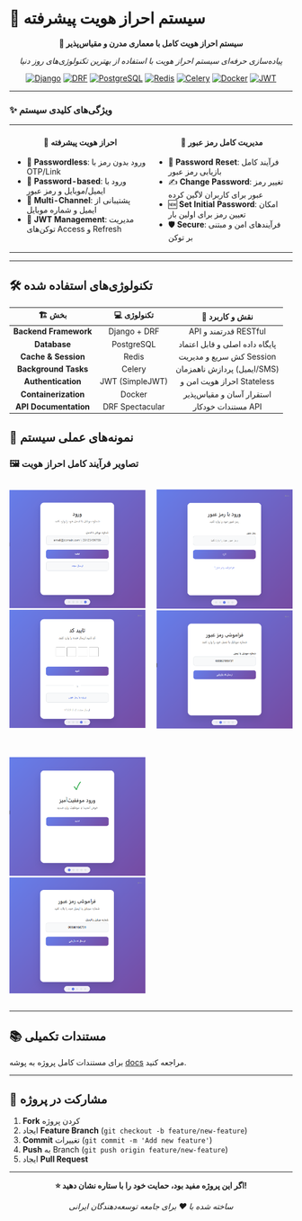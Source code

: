 # 🔐 سیستم احراز هویت پیشرفته

<div align="center">

**🚀 سیستم احراز هویت کامل با معماری مدرن و مقیاس‌پذیر**

*پیاده‌سازی حرفه‌ای سیستم احراز هویت با استفاده از بهترین تکنولوژی‌های روز دنیا*

[![Django](https://img.shields.io/badge/Django-092E20?style=for-the-badge&logo=django&logoColor=white)](https://djangoproject.com/)
[![DRF](https://img.shields.io/badge/Django_REST-ff1709?style=for-the-badge&logo=django&logoColor=white)](https://www.django-rest-framework.org/)
[![PostgreSQL](https://img.shields.io/badge/PostgreSQL-316192?style=for-the-badge&logo=postgresql&logoColor=white)](https://postgresql.org/)
[![Redis](https://img.shields.io/badge/Redis-DC382D?style=for-the-badge&logo=redis&logoColor=white)](https://redis.io/)
[![Celery](https://img.shields.io/badge/Celery-37B24D?style=for-the-badge&logo=celery&logoColor=white)](https://docs.celeryproject.org/)
[![Docker](https://img.shields.io/badge/Docker-2496ED?style=for-the-badge&logo=docker&logoColor=white)](https://docker.com/)
[![JWT](https://img.shields.io/badge/JWT-000000?style=for-the-badge&logo=JSON%20web%20tokens&logoColor=white)](https://jwt.io/)

</div>

---


### ✨ **ویژگی‌های کلیدی سیستم**

<div align="center">
<table>
  <tr>
    <td valign="top" width="50%">
      <h4 align="center">🔐 احراز هویت پیشرفته</h4>
      <ul>
        <li>🚪 <strong>Passwordless</strong>: ورود بدون رمز با OTP/Link</li>
        <li>🔑 <strong>Password-based</strong>: ورود با ایمیل/موبایل و رمز عبور</li>
        <li>📱 <strong>Multi-Channel</strong>: پشتیبانی از ایمیل و شماره موبایل</li>
        <li>🎯 <strong>JWT Management</strong>: مدیریت توکن‌های Access و Refresh</li>
      </ul>
    </td>
    <td valign="top" width="50%">
      <h4 align="center">🔑 مدیریت کامل رمز عبور</h4>
      <ul>
        <li>🔄 <strong>Password Reset</strong>: فرآیند کامل بازیابی رمز عبور</li>
        <li>✍️ <strong>Change Password</strong>: تغییر رمز عبور برای کاربران لاگین کرده</li>
        <li>🆕 <strong>Set Initial Password</strong>: امکان تعیین رمز برای اولین بار</li>
        <li>🛡️ <strong>Secure</strong>: فرآیندهای امن و مبتنی بر توکن</li>
      </ul>
    </td>
  </tr>
</table>
</div>

---

## 🛠️ **تکنولوژی‌های استفاده شده**

<div align="center">

| 🏗️ **بخش** | 💻 **تکنولوژی** | 📝 **نقش و کاربرد** |
|:----------:|:---------------:|:------------------:|
| **Backend Framework** | Django + DRF | API قدرتمند و RESTful |
| **Database** | PostgreSQL | پایگاه داده اصلی و قابل اعتماد |
| **Cache & Session** | Redis | کش سریع و مدیریت Session |
| **Background Tasks** | Celery | پردازش ناهمزمان (ایمیل/SMS) |
| **Authentication** | JWT (SimpleJWT) | احراز هویت امن و Stateless |
| **Containerization** | Docker | استقرار آسان و مقیاس‌پذیر |
| **API Documentation** | DRF Spectacular | مستندات خودکار API |

</div>



## 📸 **نمونه‌های عملی سیستم**

### 🖼️ **تصاویر فرآیند کامل احراز هویت**

<div align="center">

<div align="center" style="display: grid; grid-template-columns: repeat(2, 1fr); gap: 20px; align-items: center;">

![picture1](./docs/assets/Screenshot%202025-09-08%20112813.png)
![picture2](./docs/assets/Screenshot%202025-09-08%20112824.png)

![picture3](./docs/assets/Screenshot%202025-09-08%20112835.png)
![picture4](./docs/assets/Screenshot%202025-09-08%20112845.png)

![picture5](./docs/assets/Screenshot%202025-09-08%20112857.png)
![picture6](./docs/assets/Screenshot%202025-09-08%20112951.png)

</div>

</div>

---

## 📚 **مستندات تکمیلی**

برای مستندات کامل پروژه به پوشه [docs](docs/README.md) مراجعه کنید.

</div>

---

## 🤝 **مشارکت در پروژه**

1. **Fork** کردن پروژه
2. ایجاد **Feature Branch** (`git checkout -b feature/new-feature`)
3. **Commit** تغییرات (`git commit -m 'Add new feature'`)
4. **Push** به Branch (`git push origin feature/new-feature`)
5. ایجاد **Pull Request**

---

<div align="center">

**⭐ اگر این پروژه مفید بود، حمایت خود را با ستاره نشان دهید!**

*ساخته شده با ❤️ برای جامعه توسعه‌دهندگان ایرانی*

</div>
